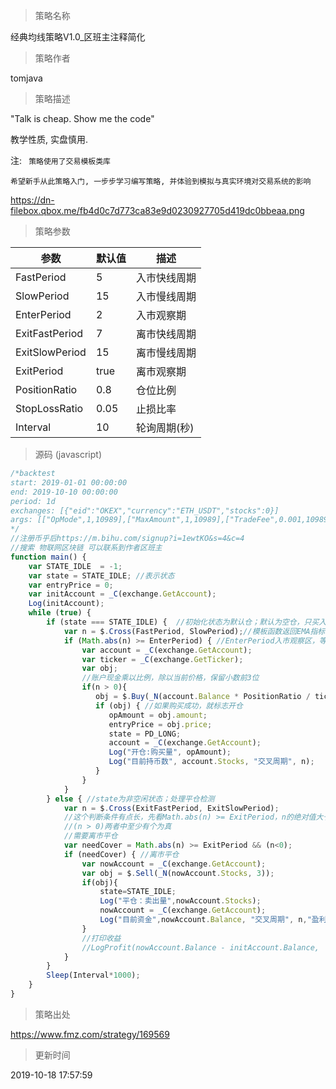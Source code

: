 
> 策略名称

经典均线策略V1.0_区班主注释简化

> 策略作者

tomjava

> 策略描述

"Talk is cheap. Show me the code"

教学性质, 实盘慎用.


注: ` 策略使用了交易模板类库`

`希望新手从此策略入门, 一步步学习编写策略, 并体验到模拟与真实环境对交易系统的影响`

https://dn-filebox.qbox.me/fb4d0c7d773ca83e9d0230927705d419dc0bbeaa.png

> 策略参数



|参数|默认值|描述|
|----|----|----|
|FastPeriod|5|入市快线周期|
|SlowPeriod|15|入市慢线周期|
|EnterPeriod|2|入市观察期|
|ExitFastPeriod|7|离市快线周期|
|ExitSlowPeriod|15|离市慢线周期|
|ExitPeriod|true|离市观察期|
|PositionRatio|0.8|仓位比例|
|StopLossRatio|0.05|止损比率|
|Interval|10|轮询周期(秒)|


> 源码 (javascript)

``` javascript
/*backtest
start: 2019-01-01 00:00:00
end: 2019-10-10 00:00:00
period: 1d
exchanges: [{"eid":"OKEX","currency":"ETH_USDT","stocks":0}]
args: [["OpMode",1,10989],["MaxAmount",1,10989],["TradeFee",0.001,10989]]
*/
//注册币乎后https://m.bihu.com/signup?i=1ewtKO&s=4&c=4
//搜索 物联网区块链 可以联系到作者区班主
function main() {
    var STATE_IDLE  = -1;
    var state = STATE_IDLE; //表示状态
    var entryPrice = 0;
    var initAccount = _C(exchange.GetAccount);
    Log(initAccount);
    while (true) {
        if (state === STATE_IDLE) {  //初始化状态为默认仓；默认为空仓，只买入
            var n = $.Cross(FastPeriod, SlowPeriod);//模板函数返回EMA指标快线、慢线交叉结果
            if (Math.abs(n) >= EnterPeriod) { //EnterPeriod入市观察区，等待上拉一定时，再入场
                var account = _C(exchange.GetAccount);
                var ticker = _C(exchange.GetTicker);
                var obj;
                //账户现金乘以比例，除以当前价格，保留小数前3位
                if(n > 0){
                   obj = $.Buy(_N(account.Balance * PositionRatio / ticker.Sell, 3));
                   if (obj) { //如果购买成功，就标志开仓
                      opAmount = obj.amount;
                      entryPrice = obj.price;
                      state = PD_LONG;
                      account = _C(exchange.GetAccount);
                      Log("开仓:购买量", opAmount);
                      Log("目前持币数", account.Stocks, "交叉周期", n);
                   }
                }
            }
        } else { //state为非空闲状态；处理平仓检测
            var n = $.Cross(ExitFastPeriod, ExitSlowPeriod);
            //这个判断条件有点长，先看Math.abs(n) >= ExitPeriod，n的绝对值大于等于 离市观察期 这是触发条件1，并且
            //(n > 0)两者中至少有个为真
            //需要离市平仓
            var needCover = Math.abs(n) >= ExitPeriod && (n<0);
            if (needCover) { //离市平仓
                var nowAccount = _C(exchange.GetAccount);
                var obj = $.Sell(_N(nowAccount.Stocks, 3));
                if(obj){
                    state=STATE_IDLE;
                    Log("平仓：卖出量",nowAccount.Stocks);
                    nowAccount = _C(exchange.GetAccount);
                    Log("目前资金",nowAccount.Balance, "交叉周期", n,"盈利",nowAccount.Balance - initAccount.Balance);
                }
                //打印收益
                //LogProfit(nowAccount.Balance - initAccount.Balance, '钱:', nowAccount.Balance, '币:', nowAccount.Stocks, '平仓详情:', obj, "交叉周期", n);
            }
        }
        Sleep(Interval*1000);
    }
}
```

> 策略出处

https://www.fmz.com/strategy/169569

> 更新时间

2019-10-18 17:57:59
